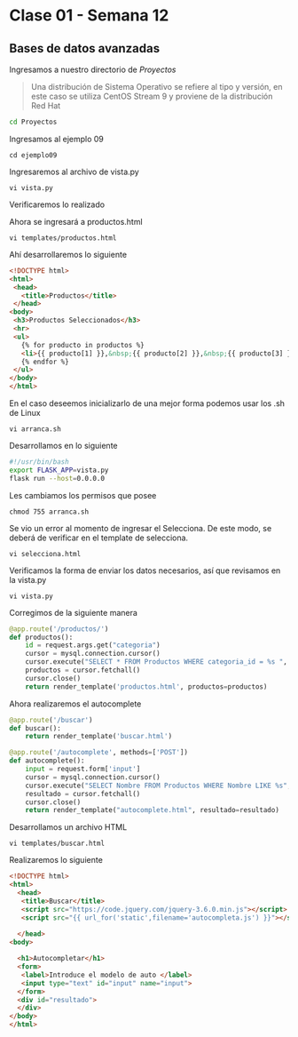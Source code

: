 # Clase 01 - Semana 12
## Bases de datos avanzadas

Ingresamos a nuestro directorio de *Proyectos*

> Una distribución de Sistema Operativo se refiere al tipo y versión, en este caso se utiliza CentOS Stream 9 y proviene de la distribución Red Hat

```bash
cd Proyectos
```

Ingresamos al ejemplo 09
```shell
cd ejemplo09
```

Ingresaremos al archivo de vista.py
```shell
vi vista.py
```

Verificaremos lo realizado

Ahora se ingresará a productos.html
```shell
vi templates/productos.html
```

Ahí desarrollaremos lo siguiente
```html
<!DOCTYPE html>
<html>
 <head>
   <title>Productos</title>
 </head>
<body>
 <h3>Productos Seleccionados</h3>
 <hr>
 <ul>
   {% for producto in productos %}
   <li>{{ producto[1] }},&nbsp;{{ producto[2] }},&nbsp;{{ producto[3] }}</li>
   {% endfor %}
 </ul>
</body>
</html>
```

En el caso deseemos inicializarlo de una mejor forma podemos usar los .sh de Linux

```shell
vi arranca.sh
```
Desarrollamos en lo siguiente
```sh
#!/usr/bin/bash
export FLASK_APP=vista.py
flask run --host=0.0.0.0
```

Les cambiamos los permisos que posee
```shell
chmod 755 arranca.sh
```

Se vio un error al momento de ingresar el Selecciona.
De este modo, se deberá de verificar en el template de selecciona.

```shell
vi selecciona.html
```

Verificamos la forma de enviar los datos necesarios, así que revisamos en la vista.py
```shell
vi vista.py
```
Corregimos de la siguiente manera
```py
@app.route('/productos/')
def productos():
    id = request.args.get("categoria")
    cursor = mysql.connection.cursor()
    cursor.execute("SELECT * FROM Productos WHERE categoria_id = %s ", [id])
    productos = cursor.fetchall()
    cursor.close()
    return render_template('productos.html', productos=productos)
```


Ahora realizaremos el autocomplete
```py
@app.route('/buscar')
def buscar():
    return render_template('buscar.html')

@app.route('/autocomplete', methods=['POST'])
def autocomplete():
    input = request.form['input']
    cursor = mysql.connection.cursor()
    cursor.execute("SELECT Nombre FROM Productos WHERE Nombre LIKE %s",('%'+input+'%',))
    resultado = cursor.fetchall()
    cursor.close()
    return render_template("autocomplete.html", resultado=resultado)
```

Desarrollamos un archivo HTML
```shell
vi templates/buscar.html
```

Realizaremos lo siguiente
```html
<!DOCTYPE html>
<html>
  <head>
   <title>Buscar</title>
   <script src="https://code.jquery.com/jquery-3.6.0.min.js"></script>
   <script src="{{ url_for('static',filename='autocompleta.js') }}"></script>
   
  </head>
<body>

  <h1>Autocompletar</h1>
  <form>
   <label>Introduce el modelo de auto </label>
   <input type="text" id="input" name="input">
  </form>
  <div id="resultado">
  </div>
</body>
</html>
```

